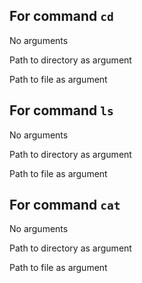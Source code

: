 For command `cd`
---
No arguments

Path to directory as argument
   
Path to file as argument

For command `ls`
---
No arguments
   
Path to directory as argument
   
Path to file as argument
   

For command `cat`
---
No arguments
   
Path to directory as argument

Path to file as argument
